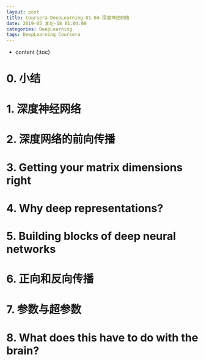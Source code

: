 ```yaml
---
layout: post
title: Coursera-DeepLearning-U1-04-深度神经网络
date: 2019-05 まだ-18 01:04:00
categories: DeepLearning
tags: DeepLearning Coursera
---
```

* content
{:toc}

# 0. 小结

# 1. 深度神经网络

# 2. 深度网络的前向传播

# 3. Getting your matrix dimensions right

# 4. Why deep representations?

# 5. Building blocks of deep neural networks

# 6. 正向和反向传播

# 7. 参数与超参数

# 8. What does this have to do with the brain?

